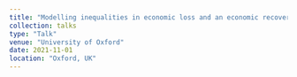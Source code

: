 ```yaml
---
title: "Modelling inequalities in economic loss and an economic recovery from Covid-19: A ‘big’ administrative data approach"
collection: talks
type: "Talk"
venue: "University of Oxford"
date: 2021-11-01
location: "Oxford, UK"
---
```

